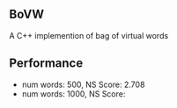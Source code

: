 ## BoVW
A C++ implemention of bag of virtual words

## Performance

- num words: 500, NS Score: 2.708
- num words: 1000, NS Score: 
